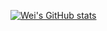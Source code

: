 [![Wei's GitHub stats](https://github-readme-stats-theta-snowy-87.vercel.app/api?username=CrazyWr&show_icons=true&theme=nord&hide_rank=false&hide=stars&rank_icon=default&include_all_commits=false&show=discussions_started,discussions_answered,prs_merged,prs_merged_percentage)](https://github.com/CrazyWr)
<!--
**CrazyWr/CrazyWr** is a ✨ _special_ ✨ repository because its `README.md` (this file) appears on your GitHub profile.

Here are some ideas to get you started:

- 🔭 I’m currently working on ...
- 🌱 I’m currently learning ...
- 👯 I’m looking to collaborate on ...
- 🤔 I’m looking for help with ...
- 💬 Ask me about ...
- 📫 How to reach me: ...
- 😄 Pronouns: ...
- ⚡ Fun fact: ...
-->
